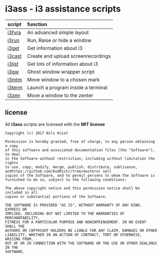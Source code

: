 
i3ass - i3 assistance scripts 
=============================

|**script**              |**function**|
|:-----------------------|:-----------|
|[i3fyra](https://github.com/budRich//tree/masteri3asshttps://github.com/budRich//tree/masteri3fyra) |An advanced simple layout         |
|[i3run](https://github.com/budRich//tree/masteri3asshttps://github.com/budRich//tree/masteri3run)   |Run, Raise or hide a window       |
|[i3get](https://github.com/budRich//tree/masteri3asshttps://github.com/budRich//tree/masteri3get)   |Get information about i3          |
|[i3cast](https://github.com/budRich//tree/masteri3asshttps://github.com/budRich//tree/masteri3cast) |Create and upload screenrecordings|
|[i3list](https://github.com/budRich//tree/masteri3asshttps://github.com/budRich//tree/masteri3list) |Get lots of information about i3  |
|[i3gw](https://github.com/budRich//tree/masteri3asshttps://github.com/budRich//tree/masteri3gw)     |Ghost window wrapper script       |
|[i3mtm](https://github.com/budRich//tree/masteri3asshttps://github.com/budRich//tree/masteri3mtm)   |Move window to a chosen mark      |
|[i3term](https://github.com/budRich//tree/masteri3asshttps://github.com/budRich//tree/masteri3term) |Launch a program inside a terminal|
|[i3zen](https://github.com/budRich//tree/masteri3asshttps://github.com/budRich//tree/masteri3zen)   |Move a window to the zenter       |

license
-------
All **i3ass** scripts are licensed with the **MIT license**

``` text
Copyright (c) 2017 Nils Kvist

Permission is hereby granted, free of charge, to any person obtaining a copy
of this software and associated documentation files (the "Software"), to deal
in the Software without restriction, including without limitation the rights
to use, copy, modify, merge, publish, distribute, sublicense, andhttps://github.com/budRich//tree/masteror sell
copies of the Software, and to permit persons to whom the Software is
furnished to do so, subject to the following conditions:

The above copyright notice and this permission notice shall be included in all
copies or substantial portions of the Software.

THE SOFTWARE IS PROVIDED "AS IS", WITHOUT WARRANTY OF ANY KIND, EXPRESS OR
IMPLIED, INCLUDING BUT NOT LIMITED TO THE WARRANTIES OF MERCHANTABILITY,
FITNESS FOR A PARTICULAR PURPOSE AND NONINFRINGEMENT. IN NO EVENT SHALL THE
AUTHORS OR COPYRIGHT HOLDERS BE LIABLE FOR ANY CLAIM, DAMAGES OR OTHER
LIABILITY, WHETHER IN AN ACTION OF CONTRACT, TORT OR OTHERWISE, ARISING FROM,
OUT OF OR IN CONNECTION WITH THE SOFTWARE OR THE USE OR OTHER DEALINGS IN THE
SOFTWARE.
```

